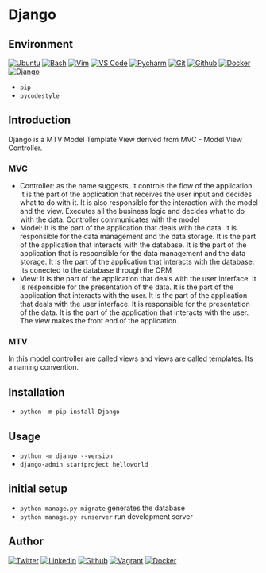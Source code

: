 # Django

## Environment

[![Ubuntu](https://img.shields.io/static/v1?label=&message=Ubuntu&color=E95420&logo=Ubuntu&logoColor=E95420&labelColor=2F333A)](https://ubuntu.com/)<!-- ubuntu -->
[![Bash](https://img.shields.io/static/v1?label=&message=GNU%20Bash&color=4EAA25&logo=GNU%20Bash&logoColor=4EAA25&labelColor=2F333A)](https://www.gnu.org/software/bash/)<!-- bash -->
[![Vim](https://img.shields.io/static/v1?label=&message=Vim&color=019733&logo=Vim&logoColor=019733&labelColor=2F333A)](https://www.vim.org/)<!-- vim -->
[![VS Code](https://img.shields.io/static/v1?label=&message=Visual%20Studio%20Code&color=007ACC&logo=Visual%20Studio%20Code&logoColor=007ACC&labelColor=2F333A)](https://code.visualstudio.com/)<!-- vs code -->
[![Pycharm](https://img.shields.io/static/v1?label=&message=Pycharm&color=000000&logo=pycharm&logoColor=000000&labelColor=f3f3f3)](https://www.jetbrains.com/pycharm/)<!-- pycharm -->
[![Git](https://img.shields.io/static/v1?label=&message=Git&color=F05032&logo=Git&logoColor=F05032&labelColor=2F333A)](https://git-scm.com/)<!-- git -->
[![Github](https://img.shields.io/static/v1?label=&message=GitHub&color=181717&logo=GitHub&logoColor=f2f2f2&labelColor=2F333A)](https://github.com)<!-- github -->
[![Docker](https://img.shields.io/static/v1?label=&message=Docker&color=2496ED&logo=Docker&labelColor=2F333A)](https://hub.docker.com)<!-- docker -->
[![Django](https://img.shields.io/static/v1?label=&message=Django&color=092E20&logo=Django&logoColor=092E20&labelColor=F5F5F5)](https://www.djangoproject.com/)<!-- Django -->

- `pip`
- `pycodestyle`

## Introduction

Django is a MTV Model Template View derived from MVC - Model View Controller.

### MVC

- Controller: as the name suggests, it controls the flow of the application. It is the part of the application that receives the user input and decides what to do with it. It is also responsible for the interaction with the model and the view. Executes all the business logic and decides what to do with the data. Controller communicates with the model
- Model: It is the part of the application that deals with the data. It is responsible for the data management and the data storage. It is the part of the application that interacts with the database. It is the part of the application that is responsible for the data management and the data storage. It is the part of the application that interacts with the database. Its conected to the database through the ORM
- View: It is the part of the application that deals with the user interface. It is responsible for the presentation of the data. It is the part of the application that interacts with the user. It is the part of the application that deals with the user interface. It is responsible for the presentation of the data. It is the part of the application that interacts with the user. The view makes the front end of the application.

### MTV

In this model controller are called views and views are called templates.
Its a naming convention.

## Installation

- `python -m pip install Django`

## Usage

- `python -m django --version`
- `django-admin startproject helloworld`

## initial setup

- `python manage.py migrate` generates the database
- `python manage.py runserver` run development server


## Author
<!-- twitter -->
[![Twitter](https://img.shields.io/twitter/follow/ralex_uy?style=social)](https://twitter.com/ralex_uy) <!-- linkedin --> [![Linkedin](https://img.shields.io/badge/LinkedIn-+27K-blue?style=social&logo=linkedin)](https://www.linkedin.com/in/ronald-rivero/) <!-- github --> [![Github](https://img.shields.io/github/followers/ralexrivero?style=social)](https://github.com/ralexrivero/) <!-- vagrant --> [![Vagrant](https://img.shields.io/static/v1?label=&message=Vagrant%20Profile&color=1868F2&logo=vagrant&labelColor=2F333A)](https://app.vagrantup.com/ralexrivero) <!-- docker --> [![Docker](https://img.shields.io/static/v1?label=&message=Docker%20Profile&color=2496ED&logo=Docker&labelColor=2F333A)](https://hub.docker.com/u/ralexrivero)